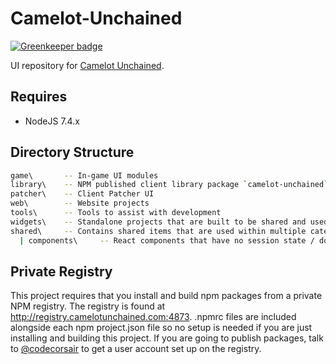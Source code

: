 # Camelot-Unchained

[![Greenkeeper badge](https://badges.greenkeeper.io/CUModSquad/Camelot-Unchained.svg)](https://greenkeeper.io/)

UI repository for [Camelot Unchained](http://camelotunchained.com/v3/).

## Requires

* NodeJS 7.4.x

## Directory Structure

```sh
game\       -- In-game UI modules
library\    -- NPM published client library package `camelot-unchained` on npm
patcher\    -- Client Patcher UI
web\        -- Website projects
tools\      -- Tools to assist with development
widgets\    -- Standalone projects that are built to be shared and used within multiple other projects or externally. These widgets are published to the CU Private Registry.
shared\     -- Contains shared items that are used within multiple categories (ie. web & patcher & in-game)
  | components\     -- React components that have no session state / do not use redux, can contain sub-components

```

## Private Registry

This project requires that you install and build npm packages from a private NPM registry. The registry is found at http://registry.camelotunchained.com:4873. .npmrc files are included alongside each npm project.json file so no setup is needed if you are just installing and building this project. If you are going to publish packages, talk to [@codecorsair](https://github.com/codecorsair) to get a user account set up on the registry.

